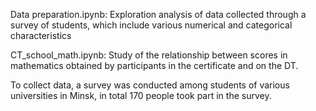 Data preparation.ipynb:
  Exploration analysis of data collected through a survey of students, which include various numerical and categorical characteristics
 
CT_school_math.ipynb:
  Study of the relationship between scores in mathematics obtained by participants in the certificate and on the DT. 
 
To collect data, a survey was conducted among students of various universities in Minsk, in total 170 people took part in the survey.
